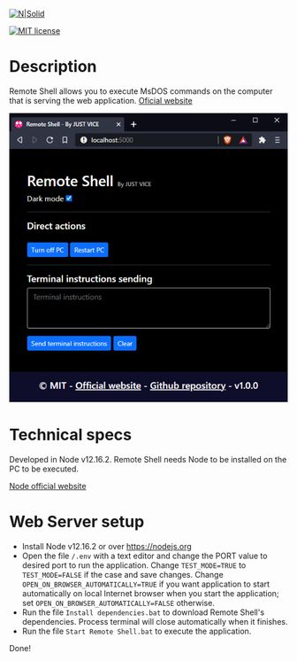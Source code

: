 [![N|Solid](https://dl.dropboxusercontent.com/s/4rkbkdirpmjdc81/viceReadmeMDImage.png?dl=0)](http://just-vice.com)

[![MIT license](https://img.shields.io/badge/License-MIT-blue.svg)](https://lbesson.mit-license.org/)
# Description
Remote Shell allows you to execute MsDOS commands on the computer that is serving the web application.
[Oficial website](http://just-vice.com/technology/web-software/remote-shell/)

![Remote Shell demo](./src/public/img/demo.png)
# Technical specs
Developed in Node v12.16.2. Remote Shell needs Node to be installed on the PC to be executed. 

[Node official website](https://nodejs.org/en/)
# Web Server setup
- Install Node v12.16.2 or over <https://nodejs.org>
- Open the file ```/.env``` with a text editor and change the PORT value to desired port to run the application. Change ```TEST_MODE=TRUE``` to ```TEST_MODE=FALSE``` if the case and save changes. 
Change ```OPEN_ON_BROWSER_AUTOMATICALLY=TRUE``` if you want application to start automatically on local Internet browser when you start the application; set ```OPEN_ON_BROWSER_AUTOMATICALLY=FALSE``` otherwise.
- Run the file ```Install dependencies.bat``` to download Remote Shell's dependencies. Process terminal will close automatically when it finishes.
- Run the file ```Start Remote Shell.bat``` to execute the application.

Done!